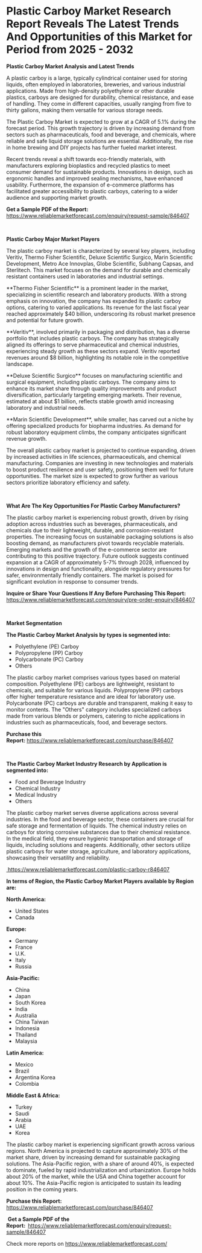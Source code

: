 <p><h1>Plastic Carboy Market Research Report Reveals The Latest Trends And Opportunities of this Market for Period from 2025 - 2032</h1></p><p><strong>Plastic Carboy Market Analysis and Latest Trends</strong></p>
<p><p>A plastic carboy is a large, typically cylindrical container used for storing liquids, often employed in laboratories, breweries, and various industrial applications. Made from high-density polyethylene or other durable plastics, carboys are designed for durability, chemical resistance, and ease of handling. They come in different capacities, usually ranging from five to thirty gallons, making them versatile for various storage needs.</p><p>The Plastic Carboy Market is expected to grow at a CAGR of 5.1% during the forecast period. This growth trajectory is driven by increasing demand from sectors such as pharmaceuticals, food and beverage, and chemicals, where reliable and safe liquid storage solutions are essential. Additionally, the rise in home brewing and DIY projects has further fueled market interest.</p><p>Recent trends reveal a shift towards eco-friendly materials, with manufacturers exploring bioplastics and recycled plastics to meet consumer demand for sustainable products. Innovations in design, such as ergonomic handles and improved sealing mechanisms, have enhanced usability. Furthermore, the expansion of e-commerce platforms has facilitated greater accessibility to plastic carboys, catering to a wider audience and supporting market growth.</p></p>
<p><strong>Get a Sample PDF of the Report:&nbsp;</strong> <a href="https://www.reliablemarketforecast.com/enquiry/request-sample/846407?utm_campaign=3174&utm_medium=2&utm_source=Github&utm_content=ia&utm_term=04042025&utm_id=plastic-carboy">https://www.reliablemarketforecast.com/enquiry/request-sample/846407</a></p>
<p>&nbsp;</p>
<p><strong>Plastic Carboy Major Market Players</strong></p>
<p><p>The plastic carboy market is characterized by several key players, including Veritiv, Thermo Fisher Scientific, Deluxe Scientific Surgico, Marin Scientific Development, Metro Ace Innovplas, Globe Scientific, Subhang Capsas, and Sterlitech. This market focuses on the demand for durable and chemically resistant containers used in laboratories and industrial settings.</p><p>**Thermo Fisher Scientific** is a prominent leader in the market, specializing in scientific research and laboratory products. With a strong emphasis on innovation, the company has expanded its plastic carboy options, catering to varied applications. Its revenue for the last fiscal year reached approximately $40 billion, underscoring its robust market presence and potential for future growth.</p><p>**Veritiv**, involved primarily in packaging and distribution, has a diverse portfolio that includes plastic carboys. The company has strategically aligned its offerings to serve pharmaceutical and chemical industries, experiencing steady growth as these sectors expand. Veritiv reported revenues around $8 billion, highlighting its notable role in the competitive landscape.</p><p>**Deluxe Scientific Surgico** focuses on manufacturing scientific and surgical equipment, including plastic carboys. The company aims to enhance its market share through quality improvements and product diversification, particularly targeting emerging markets. Their revenue, estimated at about $1 billion, reflects stable growth amid increasing laboratory and industrial needs.</p><p>**Marin Scientific Development**, while smaller, has carved out a niche by offering specialized products for biopharma industries. As demand for robust laboratory equipment climbs, the company anticipates significant revenue growth.</p><p>The overall plastic carboy market is projected to continue expanding, driven by increased activities in life sciences, pharmaceuticals, and chemical manufacturing. Companies are investing in new technologies and materials to boost product resilience and user safety, positioning them well for future opportunities. The market size is expected to grow further as various sectors prioritize laboratory efficiency and safety.</p></p>
<p>&nbsp;</p>
<p><strong>What Are The Key Opportunities For Plastic Carboy Manufacturers?</strong></p>
<p><p>The plastic carboy market is experiencing robust growth, driven by rising adoption across industries such as beverages, pharmaceuticals, and chemicals due to their lightweight, durable, and corrosion-resistant properties. The increasing focus on sustainable packaging solutions is also boosting demand, as manufacturers pivot towards recyclable materials. Emerging markets and the growth of the e-commerce sector are contributing to this positive trajectory. Future outlook suggests continued expansion at a CAGR of approximately 5-7% through 2028, influenced by innovations in design and functionality, alongside regulatory pressures for safer, environmentally friendly containers. The market is poised for significant evolution in response to consumer trends.</p></p>
<p><strong>Inquire or Share Your Questions If Any Before Purchasing This Report:</strong> <a href="https://www.reliablemarketforecast.com/enquiry/pre-order-enquiry/846407?utm_campaign=3174&utm_medium=2&utm_source=Github&utm_content=ia&utm_term=04042025&utm_id=plastic-carboy">https://www.reliablemarketforecast.com/enquiry/pre-order-enquiry/846407</a></p>
<p>&nbsp;</p>
<p><strong>Market Segmentation</strong></p>
<p><strong>The Plastic Carboy Market Analysis by types is segmented into:</strong></p>
<p><ul><li>Polyethylene (PE) Carboy</li><li>Polypropylene (PP) Carboy</li><li>Polycarbonate (PC) Carboy</li><li>Others</li></ul></p>
<p><p>The plastic carboy market comprises various types based on material composition. Polyethylene (PE) carboys are lightweight, resistant to chemicals, and suitable for various liquids. Polypropylene (PP) carboys offer higher temperature resistance and are ideal for laboratory use. Polycarbonate (PC) carboys are durable and transparent, making it easy to monitor contents. The "Others" category includes specialized carboys made from various blends or polymers, catering to niche applications in industries such as pharmaceuticals, food, and beverage sectors.</p></p>
<p><strong>Purchase this Report:&nbsp;</strong><a href="https://www.reliablemarketforecast.com/purchase/846407?utm_campaign=3174&utm_medium=2&utm_source=Github&utm_content=ia&utm_term=04042025&utm_id=plastic-carboy">https://www.reliablemarketforecast.com/purchase/846407</a></p>
<p>&nbsp;</p>
<p><strong>The Plastic Carboy Market Industry Research by Application is segmented into:</strong></p>
<p><ul><li>Food and Beverage Industry</li><li>Chemical Industry</li><li>Medical Industry</li><li>Others</li></ul></p>
<p><p>The plastic carboy market serves diverse applications across several industries. In the food and beverage sector, these containers are crucial for safe storage and fermentation of liquids. The chemical industry relies on carboys for storing corrosive substances due to their chemical resistance. In the medical field, they ensure hygienic transportation and storage of liquids, including solutions and reagents. Additionally, other sectors utilize plastic carboys for water storage, agriculture, and laboratory applications, showcasing their versatility and reliability.</p></p>
<p><a href="https://www.reliablemarketforecast.com/plastic-carboy-r846407?utm_campaign=3174&utm_medium=2&utm_source=Github&utm_content=ia&utm_term=04042025&utm_id=plastic-carboy">&nbsp;https://www.reliablemarketforecast.com/plastic-carboy-r846407</a></p>
<p><strong>In terms of Region, the Plastic Carboy Market Players available by Region are:</strong></p>
<p>
    <p> <strong> North America: </strong>
        <ul>
            <li>United States</li>
            <li>Canada</li>
        </ul>
        </p> 
    <p> <strong> Europe: </strong>
        <ul>
            <li>Germany</li>
            <li>France</li>
            <li>U.K.</li>
            <li>Italy</li>
            <li>Russia</li>
        </ul>
        </p> 
    <p> <strong> Asia-Pacific: </strong>
        <ul>
            <li>China</li>
            <li>Japan</li>
            <li>South Korea</li>
            <li>India</li>
            <li>Australia</li>
            <li>China Taiwan</li>
            <li>Indonesia</li>
            <li>Thailand</li>
            <li>Malaysia</li>
        </ul>
        </p> 
    <p> <strong> Latin America: </strong>
        <ul>
            <li>Mexico</li>
            <li>Brazil</li>
            <li>Argentina Korea</li>
            <li>Colombia</li>
        </ul>
        </p> 
    <p> <strong> Middle East & Africa: </strong>
        <ul>
            <li>Turkey</li>
            <li>Saudi</li>
            <li>Arabia</li>
            <li>UAE</li>
            <li>Korea</li>
        </ul>
    </p>
    </p>
<p><p>The plastic carboy market is experiencing significant growth across various regions. North America is projected to capture approximately 30% of the market share, driven by increasing demand for sustainable packaging solutions. The Asia-Pacific region, with a share of around 40%, is expected to dominate, fueled by rapid industrialization and urbanization. Europe holds about 20% of the market, while the USA and China together account for about 10%. The Asia-Pacific region is anticipated to sustain its leading position in the coming years.</p></p>
<p><strong>Purchase this Report: </strong><a href="https://www.reliablemarketforecast.com/purchase/846407?utm_campaign=3174&utm_medium=2&utm_source=Github&utm_content=ia&utm_term=04042025&utm_id=plastic-carboy">https://www.reliablemarketforecast.com/purchase/846407</a></p>
<p>&nbsp;<strong>Get a Sample PDF of the Report:&nbsp;&nbsp;</strong><a href="https://www.reliablemarketforecast.com/enquiry/request-sample/846407?utm_campaign=3174&utm_medium=2&utm_source=Github&utm_content=ia&utm_term=04042025&utm_id=plastic-carboy">https://www.reliablemarketforecast.com/enquiry/request-sample/846407</a></p>
<p><strong></strong></p>
<p>Check more reports on <a href="https://www.reliablemarketforecast.com/?utm_campaign=3174&utm_medium=2&utm_source=Github&utm_content=ia&utm_term=04042025&utm_id=plastic-carboy">https://www.reliablemarketforecast.com/</a></p>